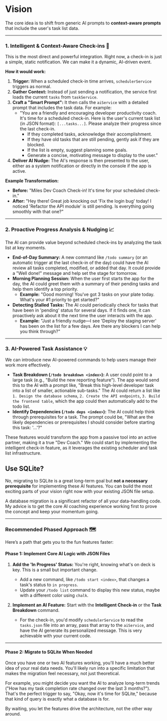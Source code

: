 # Vision

The core idea is to shift from generic AI prompts to **context-aware prompts** that include the user's task list data.

***

### 1. Intelligent & Context-Aware Check-ins 🧠

This is the most direct and powerful integration. Right now, a check-in is just a simple, static notification. We can make it a dynamic, AI-driven event.

**How it would work:**

1.  **Trigger:** When a scheduled check-in time arrives, `schedulerService` triggers as normal.
2.  **Gather Context:** Instead of just sending a notification, the service first loads the current `tasks` from `taskService`.
3.  **Craft a "Smart Prompt":** It then calls the `aiService` with a detailed prompt that includes the task data. For example:
    * "You are a friendly and encouraging developer productivity coach. It's time for a scheduled check-in. Here is the user's current task list (in JSON format): `[...tasks...]`. Please analyze their progress since the last check-in.
        * If they completed tasks, acknowledge their accomplishment.
        * If they have old tasks that are still pending, gently ask if they are blocked.
        * If the list is empty, suggest planning some goals.
        * Generate a concise, motivating message to display to the user."
4.  **Deliver AI Nudge:** The AI's response is then presented to the user, either as a system notification or directly in the console if the app is active.

**Example Transformation:**

* **Before:** "Miles Dev Coach Check-in! It's time for your scheduled check-in."
* **After:** "Hey there! Great job knocking out 'Fix the login bug' today! I noticed 'Refactor the API module' is still pending. Is everything going smoothly with that one?"

***

### 2. Proactive Progress Analysis & Nudging 📈

The AI can provide value beyond scheduled check-ins by analyzing the task list at key moments.

* **End-of-Day Summary:** A new command like `/todo summary` (or an automatic trigger at the last check-in of the day) could have the AI review all tasks completed, modified, or added that day. It could provide a "Well done!" message and help set the stage for tomorrow.
* **Morning Planning Session:** When the user first starts the app for the day, the AI could greet them with a summary of their pending tasks and help them identify a top priority.
    * **Example:** "Good morning! You've got 3 tasks on your plate today. What's your #1 priority to get started?"
* **Detecting Stalled Tasks:** The AI could periodically check for tasks that have been in 'pending' status for several days. If it finds one, it can proactively ask about it the next time the user interacts with the app.
    * **Example:** "Just a friendly nudge—I see 'Deploy the staging server' has been on the list for a few days. Are there any blockers I can help you think through?"

***

### 3. AI-Powered Task Assistance 💡

We can introduce new AI-powered commands to help users manage their work more effectively.

* **Task Breakdown (`/todo breakdown <index>`):** A user could point to a large task (e.g., "Build the new reporting feature"). The app would send this to the AI with a prompt like, "Break this high-level developer task into a list of smaller, actionable sub-tasks." The AI could return a list like `1. Design the database schema`, `2. Create the API endpoints`, `3. Build the frontend table`, which the app could then automatically add to the todo list.
* **Identify Dependencies (`/todo deps <index>`):** The AI could help think through prerequisites for a task. The prompt could be, "What are the likely dependencies or prerequisites I should consider before starting this task: '...'?"

These features would transform the app from a passive tool into an active partner, making it a true "Dev Coach." We could start by implementing the intelligent check-in feature, as it leverages the existing scheduler and task list infrastructure.


## Use SQLite?

No, migrating to SQLite is a great long-term goal but **not a necessary prerequisite** for implementing these AI features. You can build the most exciting parts of your vision right now with your existing JSON file setup.

A database migration is a significant refactor of all your data-handling code. My advice is to get the core AI coaching experience working first to prove the concept and keep your momentum going.

***
### Recommended Phased Approach 🗺️

Here’s a path that gets you to the fun features faster:

#### Phase 1: Implement Core AI Logic with JSON Files

1.  **Add the 'In Progress' Status:** You're right, knowing what's on deck is key. This is a small but important change.
    * Add a new command, like `/todo start <index>`, that changes a task's status to `in progress`.
    * Update your `/todo list` command to display this new status, maybe with a different color using `chalk`.

2.  **Implement an AI Feature:** Start with the **Intelligent Check-in** or the **Task Breakdown** command.
    * For the check-in, you'd modify `schedulerService` to read the `tasks.json` file into an array, pass that array to the `aiService`, and have the AI generate its personalized message. This is very achievable with your current code.

***
#### Phase 2: Migrate to SQLite When Needed

Once you have one or two AI features working, you'll have a much better idea of your real data needs. You'll likely run into a specific limitation that makes the migration feel necessary, not just theoretical.

For example, you might decide you want the AI to analyze long-term trends ("How has my task completion rate changed over the last 3 months?"). That's the perfect trigger to say, "Okay, now it's time for SQLite," because that kind of query is exactly what a database is for.

By waiting, you let the features drive the architecture, not the other way around.